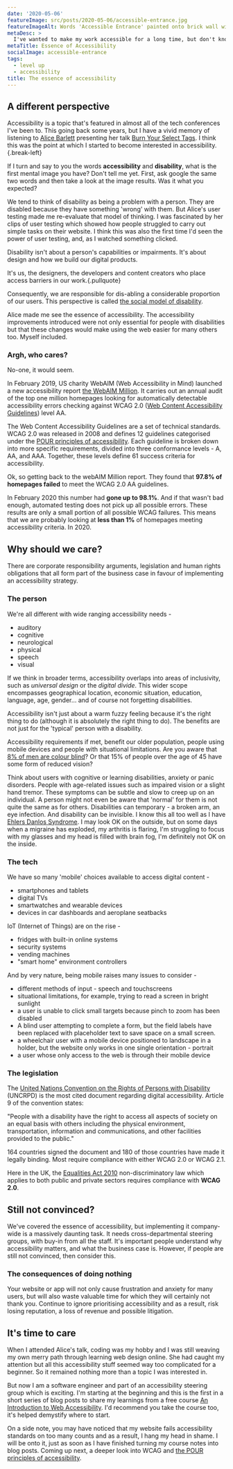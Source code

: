 ```yaml
---
date: '2020-05-06'
featureImage: src/posts/2020-05-06/accessible-entrance.jpg
featureImageAlt: Words 'Accessible Entrance' painted onto brick wall with arrow pointing right.
metaDesc: >
  I've wanted to make my work accessible for a long time, but don't know how. Understanding the essence of accessibility looks a great place to start.
metaTitle: Essence of Accessibility
socialImage: accessible-entrance
tags:
  - level up
  - accessibility
title: The essence of accessibility
---
```


## A different perspective

Accessibility is a topic that's featured in almost all of the tech conferences I've been to. This going back some years, but I have a vivid memory of listening to [Alice Barlett][1] presenting her talk [Burn Your Select Tags][2]. I think this was the point at which I started to become interested in accessibility.{.break-left}

If I turn and say to you the words **accessibility** and **disability**, what is the first mental image you have? Don't tell me yet. First, ask google the same two words and then take a look at the image results. Was it what you expected?

We tend to think of disability as being a problem with a person. They are disabled because they have something 'wrong' with them. But Alice's user testing made me re-evaluate that model of thinking. I was fascinated by her clips of user testing which showed how people struggled to carry out simple tasks on their website. I think this was also the first time I'd seen the power of user testing, and, as I watched something clicked.

Disability isn't about a person's capabilities or impairments. It's about design and how we build our digital products.

It's us, the designers, the developers and content creators who place access barriers in our work.{.pullquote}

Consequently, we are responsible for dis-abling a considerable proportion of our users. This perspective is called [the social model of disability][3].

Alice made me see the essence of accessibility. The accessibility improvements introduced were not only essential for people with disabilities but that these changes would make using the web easier for many others too. Myself included.

### Argh, who cares?

No-one, it would seem.

In February 2019, US charity WebAIM (Web Accessibility in Mind) launched a new accessibility report [the WebAIM Million][4]. It carries out an annual audit of the top one million homepages looking for automatically detectable accessibility errors checking against WCAG 2.0 ([Web Content Accessibility Guidelines][5]) level AA.

The Web Content Accessibility Guidelines are a set of technical standards. WCAG 2.0 was released in 2008 and defines 12 guidelines categorised under the [POUR principles of accessibility][6]. Each guideline is broken down into more specific requirements, divided into three conformance levels - A, AA, and AAA. Together, these levels define 61 success criteria for accessibility.

Ok, so getting back to the webAIM Million report. They found that **97.8% of homepages failed** to meet the WCAG 2.0 AA guidelines.

In February 2020 this number had **gone up to 98.1%**. And if that wasn't bad enough, automated testing does not pick up all possible errors. These results are only a small portion of all possible WCAG failures. This means that we are probably looking at **less than 1%** of homepages meeting accessibility criteria. In 2020.

## Why should we care?

There are corporate responsibility arguments, legislation and human rights obligations that all form part of the business case in favour of implementing an accessibility strategy.

### The person

We're all different with wide ranging accessibility needs -

- auditory
- cognitive
- neurological
- physical
- speech
- visual

If we think in broader terms, accessibility overlaps into areas of inclusivity, such as _universal design_ or the _digital divide_. This wider scope encompasses geographical location, economic situation, education, language, age, gender... and of course not forgetting disabilities.

Accessibility isn't just about a warm fuzzy feeling because it's the right thing to do (although it is absolutely the right thing to do). The benefits are not just for the 'typical' person with a disability.

Accessibility requirements if met, benefit our older population, people using mobile devices and people with situational limitations. Are you aware that [8% of men are colour blind][7]? Or that 15% of people over the age of 45 have some form of reduced vision?

Think about users with cognitive or learning disabilities, anxiety or panic disorders. People with age-related issues such as impaired vision or a slight hand tremor. These symptoms can be subtle and slow to creep up on an individual. A person might not even be aware that 'normal' for them is not quite the same as for others. Disabilities can temporary - a broken arm, an eye infection. And disability can be invisible. I know this all too well as I have [Ehlers Danlos Syndrome][8]. I may look OK on the outside, but on some days when a migraine has exploded, my arthritis is flaring, I'm struggling to focus with my glasses and my head is filled with brain fog, I'm definitely not OK on the inside.

### The tech

We have so many 'mobile' choices available to access digital content -

- smartphones and tablets
- digital TVs
- smartwatches and wearable devices
- devices in car dashboards and aeroplane seatbacks

IoT (Internet of Things) are on the rise -

- fridges with built-in online systems
- security systems
- vending machines
- "smart home" environment controllers

And by very nature, being mobile raises many issues to consider -

- different methods of input - speech and touchscreens
- situational limitations, for example, trying to read a screen in bright sunlight
- a user is unable to click small targets because pinch to zoom has been disabled
- A blind user attempting to complete a form, but the field labels have been replaced with placeholder text to save space on a small screen.
- a wheelchair user with a mobile device positioned to landscape in a holder, but the website only works in one single orientation - portrait
- a user whose only access to the web is through their mobile device

### The legislation

The [United Nations Convention on the Rights of Persons with Disability][9] (UNCRPD) is the most cited document regarding digital accessibility. Article 9 of the convention states:

"People with a disability have the right to access all aspects of society on an equal basis with others including the physical environment, transportation, information and communications, and other facilities provided to the public."

164 countries signed the document and 180 of those countries have made it legally binding. Most require compliance with either WCAG 2.0 or WCAG 2.1.

Here in the UK, the [Equalities Act 2010][10] non-discriminatory law which applies to both public and private sectors requires compliance with **WCAG 2.0**.

## Still not convinced?

We've covered the essence of accessibility, but implementing it company-wide is a massively daunting task. It needs cross-departmental steering groups, with buy-in from all the staff. It's important people understand why accessibility matters, and what the business case is. However, if people are still not convinced, then consider this.

### The consequences of doing nothing

Your website or app will not only cause frustration and anxiety for many users, but will also waste valuable time for which they will certainly not thank you. Continue to ignore prioritising accessibility and as a result, risk losing reputation, a loss of revenue and possible litigation.

## It's time to care

When I attended Alice's talk, coding was my hobby and I was still weaving my own merry path through learning web design online. She had caught my attention but all this accessibility stuff seemed way too complicated for a beginner. So it remained nothing more than a topic I was interested in.

But now I am a software engineer and part of an accessibility steering group which is exciting. I'm starting at the beginning and this is the first in a short series of blog posts to share my learnings from a free course [An Introduction to Web Accessibility][11]. I'd recommend you take the course too, it's helped demystify where to start.

On a side note, you may have noticed that my website fails accessibility standards on too many counts and as a result, I hang my head in shame. I will be onto it, just as soon as I have finished turning my course notes into blog posts. Coming up next, a deeper look into WCAG and [the POUR principles of accessibility][6].

[1]: https://alicebartlett.co.uk/
[2]: https://www.youtube.com/watch?v=CUkMCQR4TpY
[3]: https://rcni.com/hosted-content/rcn/first-steps/social-model-of-disability
[4]: https://webaim.org/projects/million/
[5]: https://www.w3.org/WAI/standards-guidelines/wcag/
[6]: /pour-principles-accessibility/
[7]: http://www.colourblindawareness.org/colour-blindness/
[8]: https://www.ehlers-danlos.org/what-is-eds/
[9]: https://www.un.org/development/desa/disabilities/convention-on-the-rights-of-persons-with-disabilities.html
[10]: https://www.equalityhumanrights.com/en/equality-act-2010/what-equality-act
[11]: https://courses.edx.org/courses/course-v1:W3Cx+WAI0.1x+3T2019/course/

